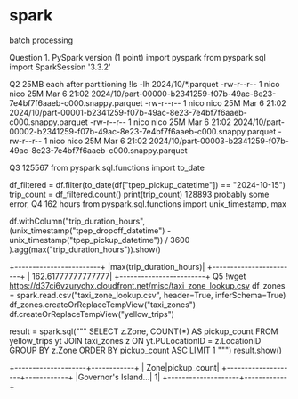 # spark
batch processing

Question 1. PySpark version (1 point)
import pyspark
from pyspark.sql import SparkSession
'3.3.2'


Q2 25MB each after partitioning
!ls -lh 2024/10/*.parquet
-rw-r--r-- 1 nico nico 25M Mar  6 21:02 2024/10/part-00000-b2341259-f07b-49ac-8e23-7e4bf7f6aaeb-c000.snappy.parquet
-rw-r--r-- 1 nico nico 25M Mar  6 21:02 2024/10/part-00001-b2341259-f07b-49ac-8e23-7e4bf7f6aaeb-c000.snappy.parquet
-rw-r--r-- 1 nico nico 25M Mar  6 21:02 2024/10/part-00002-b2341259-f07b-49ac-8e23-7e4bf7f6aaeb-c000.snappy.parquet
-rw-r--r-- 1 nico nico 25M Mar  6 21:02 2024/10/part-00003-b2341259-f07b-49ac-8e23-7e4bf7f6aaeb-c000.snappy.parquet

Q3 125567
from pyspark.sql.functions import to_date

df_filtered = df.filter(to_date(df["tpep_pickup_datetime"]) == "2024-10-15")
trip_count = df_filtered.count()
print(trip_count)
128893
probably some error, 
Q4  162 hours
from pyspark.sql.functions import unix_timestamp, max

df.withColumn("trip_duration_hours", 
    (unix_timestamp("tpep_dropoff_datetime") - unix_timestamp("tpep_pickup_datetime")) / 3600
).agg(max("trip_duration_hours")).show()

+------------------------+
|max(trip_duration_hours)|
+------------------------+
|      162.61777777777777|
+------------------------+
Q5
!wget https://d37ci6vzurychx.cloudfront.net/misc/taxi_zone_lookup.csv
df_zones = spark.read.csv("taxi_zone_lookup.csv", header=True, inferSchema=True)
df_zones.createOrReplaceTempView("taxi_zones")
df.createOrReplaceTempView("yellow_trips")

result = spark.sql("""
    SELECT z.Zone, COUNT(*) AS pickup_count
    FROM yellow_trips yt
    JOIN taxi_zones z
    ON yt.PULocationID = z.LocationID
    GROUP BY z.Zone
    ORDER BY pickup_count ASC
    LIMIT 1
""")
result.show()

+--------------------+------------+
|                Zone|pickup_count|
+--------------------+------------+
|Governor's Island...|           1|
+--------------------+------------+


